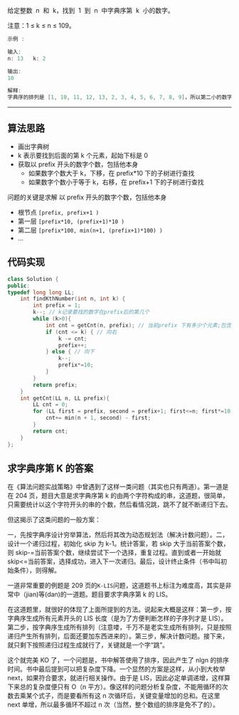 给定整数  n  和  k，找到  1  到  n  中字典序第  k  小的数字。

注意：1 ≤ k ≤ n ≤ 109。

```cpp
示例 :

输入:
n: 13   k: 2

输出:
10

解释:
字典序的排列是 [1, 10, 11, 12, 13, 2, 3, 4, 5, 6, 7, 8, 9]，所以第二小的数字是 10。
```

---

## 算法思路

- 画出字典树
- k 表示要找到后面的第 k 个元素，起始下标是 0
- 获取以 prefix 开头的数字个数，包括他本身
  - 如果数字个数大于 k，下移，在 prefix\*10 下的子树进行查找
  - 如果数字个数小于等于 k，右移，在 prefix+1 下的子树进行查找

问题的关键是求解 以 prefix 开头的数字个数，包括他本身

- 根节点 `[prefix, prefix+1 )`
- 第一层 `[prefix*10, (prefix+1)*10 )`
- 第二层 `[prefix*100, min(n+1, (prefix+1)*100) )`
- ...

## 代码实现

```cpp
class Solution {
public:
typedef long long LL;
    int findKthNumber(int n, int k) {
        int prefix = 1;
        k--; // k记录要找的数字在prefix后的第几个
        while (k>0){
            int cnt = getCnt(n, prefix); // 当前prefix 下有多少个元素;包含prefix
            if (cnt <= k) { // 向右
                k -= cnt;
                prefix++;
            } else { // 向下
                k--;
                prefix*=10;
            }
        }
        return prefix;
    }
    int getCnt(LL n, LL prefix){
        LL cnt = 0;
        for (LL first = prefix, second = prefix+1; first<=n; first*=10, second*=10){
            cnt+= min(n + 1, second) - first;
        }
        return cnt;
    }
};
```

## 求字典序第 K 的答案

在《算法问题实战策略》中曾遇到了这样一类问题（其实也只有两道）。第一道是在 204 页，题目大意是求字典序第 k 的由两个字符构成的串，这道题，很简单，只需要统计以这个字符开头的串的个数，然后看情况跳，跳不了就不断递归下去。

但这揭示了这类问题的一般方案：

一，先按字典序设计穷举算法，然后将其改为动态规划法（解决计数问题）。二，设计一个递归过程，初始化 skip 为 k-1。统计答案，若 skip 大于当前答案个数，则 skip-=当前答案个数，继续尝试下一个选择，重复过程。直到或者一开始就 skip<=当前答案，选择成功，进入下一次递归。最后，设计终止条件（书中叫初始条件），则得解。

一道非常重要的例题是 209 页的`K-LIS`问题，这道题书上标注为难度高，其实是非常中（jian)等(dan)的一道题。题目要求字典序第 k 的 LIS。

在这道题里，就很好的体现了上面所提到的方法。说起来大概是这样：第一步，按字典序生成所有元素开头的 LIS 长度（是为了方便判断怎样的子序列才是 LIS）。第二步，按字典序生成所有排列（注意喽，千万不是老实生成所有排列，只是按照递归产生所有排列，后面还要加东西进来的）。第三步，解决计数问题。接下来，就只剩下按照递归过程生成就行了，关键就是一个字“跳”。

这个就完美 KO 了，一个问题是，书中解答使用了排序，因此产生了 nlgn 的排序时间。书中最后提到可以把复杂度下降。一个显然的方案是这样，从小到大枚举 next，如果符合要求，就进行相关操作。由于是 LIS，因此必定单调递增，这样算下来总的复杂度便只有 O（n 平方）。像这样的问题分析复杂度，不能用循环的次数去乘某个式子，而是要看所有这 n 次循环后，关键变量增加的总和。在这里 next 单增，所以最多循环不超过 n 次（当然，整个数组的排序是免不了的）。
